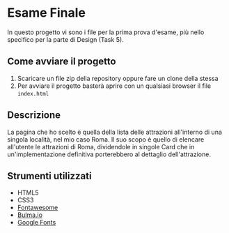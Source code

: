 # Esame Finale

In questo progetto vi sono i file per la prima prova d'esame, più nello specifico per la parte di Design (Task 5).

## Come avviare il progetto
1. Scaricare un file zip della repository oppure fare un clone della stessa
2. Per avviare il progetto basterà aprire con un qualsiasi browser il file `index.html`

## Descrizione
La pagina che ho scelto è quella della lista delle attrazioni all'interno di una singola località, nel mio caso Roma. Il suo scopo è quello di elencare all'utente le attrazioni di Roma, dividendole in singole Card che in un'implementazione definitiva porterebbero al dettaglio dell'attrazione.


## Strumenti utilizzati
* HTML5
* CSS3
* [Fontawesome](https://fontawesome.com/)
* [Bulma.io](https://bulma.io/)
* [Google Fonts](https://fonts.google.com/)
